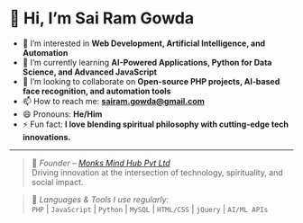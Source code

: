 # 👋 Hi, I’m Sai Ram Gowda

- 👀 I’m interested in **Web Development, Artificial Intelligence, and Automation**
- 🌱 I’m currently learning **AI-Powered Applications, Python for Data Science, and Advanced JavaScript**
- 💞️ I’m looking to collaborate on **Open-source PHP projects, AI-based face recognition, and automation tools**
- 📫 How to reach me: **sairam.gowda@gmail.com**
- 😄 Pronouns: **He/Him**
- ⚡ Fun fact: **I love blending spiritual philosophy with cutting-edge tech innovations.**

---

> 👔 *Founder – [Monks Mind Hub Pvt Ltd](https://monkshub.in)*  
> Driving innovation at the intersection of technology, spirituality, and social impact.

> 🧠 *Languages & Tools I use regularly:*  
`PHP` | `JavaScript` | `Python` | `MySQL` | `HTML/CSS` | `jQuery` | `AI/ML APIs`

<!---
sairamgowda/sairamgowda is a ✨ special ✨ repository because its `README.md` (this file) appears on your GitHub profile.
You can click the Preview link to take a look at your changes.
--->
